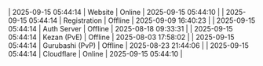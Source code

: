 | 2025-09-15 05:44:14 | Website | Online | 2025-09-15 05:44:10 |
| 2025-09-15 05:44:14 | Registration | Offline | 2025-09-09 16:40:23 |
| 2025-09-15 05:44:14 | Auth Server | Offline | 2025-08-18 09:33:31 |
| 2025-09-15 05:44:14 | Kezan (PvE) | Offline | 2025-08-03 17:58:02 |
| 2025-09-15 05:44:14 | Gurubashi (PvP) | Offline | 2025-08-23 21:44:06 |
| 2025-09-15 05:44:14 | Cloudflare | Online | 2025-09-15 05:44:10 |
